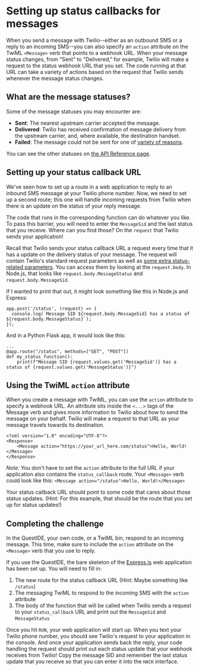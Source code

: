 # Setting up status callbacks for messages

When you send a message with Twilio--either as an outbound SMS or a reply to an incoming SMS--you can also specify an `action` attribute on the TwiML `<Message>` verb that points to a webhook URL. When your message status changes, from "Sent" to "Delivered," for example, Twilio will make a request to the status webhook URL that you set. The code running at that URL can take a variety of actions based on the request that Twilio sends whenever the message status changes.

## What are the message statuses?

Some of the message statuses you may encounter are:

- **Sent**: The nearest upstream carrier accepted the message.
- **Delivered**: Twilio has received confirmation of message delivery from the upstream carrier, and, where available, the destination handset.
- **Failed**: The message could not be sent for one of [variety of reasons](https://www.twilio.com/docs/sms/api/message-resource#delivery-related-errors).

You can see the other statuses on [the API Reference page](https://www.twilio.com/docs/sms/api/message-resource#message-status-values).

## Setting up your status callback URL

We've seen how to set up a route in a web application to reply to an inbound SMS message at your Twilio phone number. Now, we need to set up a second route; this one will handle incoming requests from Twilio when there is an update on the status of your reply message.

The code that runs in the corresponding function can do whatever you like. To pass this barrier, you will need to enter the `MessageSid` and the last status that you receive. Where can you find those? On the `request` that Twilio sends your application!

Recall that Twilio sends your status callback URL a request every time that it has a update on the delivery status of your message. The request will contain Twilio's standard request parameters as well as [some extra status-related parameters](https://www.twilio.com/docs/sms/api/message-resource#statuscallback-request-parameters). You can access them by looking at the `request.body`. In Node.js, that looks like `request.body.MessageStatus` and `request.body.MessageSid`.

If I wanted to print that out, it might look something like this in Node.js and Express:

```
app.post('/status', (request) => {
  console.log(`Message SID ${request.body.MessageSid} has a status of ${request.body.MessageStatus}`);
});
```

And in a Python Flask app, it would look like this:

```
...
@app.route("/status", methods=["GET", "POST"])
def my_status_function():
    print(f"Message SID {request.values.get('MessageSid')} has a status of {request.values.get('MessageStatus')}")
```

## Using the TwiML `action` attribute

When you create a message with TwiML, you can use the `action` attribute to specify a webhook URL. An attribute sits inside the `<...>` tags of the Message verb and gives more information to Twilio about how to send the message on your behalf. Twilio will make a request to that URL as your message travels towards its destination.

```
<?xml version="1.0" encoding="UTF-8"?>
<Response>
    <Message action="https://your_url_here.com/status">Hello, World!</Message>
</Response>
```

_Note_: You don't have to set the `action` attribute to the full URL if your application also contains the `status_callback` route. Your `<Message>` verb could look like this:
`<Message action="/status">Hello, World!</Message>`

Your status callback URL should point to some code that cares about those status updates. (Hint: For this example, that should be the route that you set up for status updates!)

## Completing the challenge

In the QuestIDE, your own code, or a TwiML bin, respond to an incoming message. This time, make sure to include the `action` attribute on the `<Message>` verb that you use to reply.

If you use the QuestIDE, the bare skeleton of the [Express.js](https://expressjs.com/) web application has been set up. You will need to fill in:

1. The new route for the status callback URL (Hint: Maybe something like `/status`)
2. The messaging TwiML to respond to the incoming SMS with the `action` attribute
3. The body of the function that will be called when Twilio sends a request to your `status_callback` URL and print out the `MessageSid` and `MessageStatus`

Once you hit `RUN`, your web application will start up. When you text your Twilio phone number, you should see Twilio's request to your application in the console. And once your application sends back the reply, your code handling the request should print out each status update that your webhook receives from Twilio! Copy the message SID and remember the last status update that you receive so that you can enter it into the `HACK` interface.
